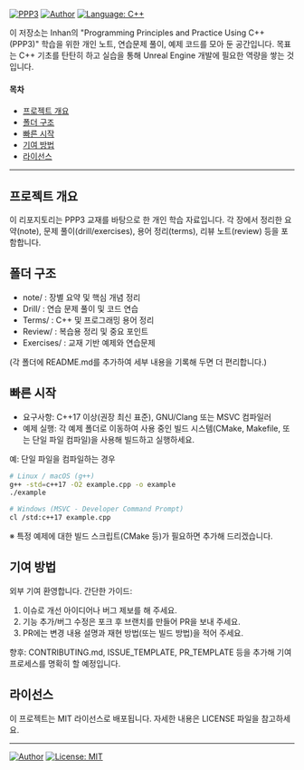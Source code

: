 ﻿[![PPP3](https://img.shields.io/badge/PPP3-Programming%20Principles%20%26%20Practice-blue)](https://www.stroustrup.com/programming.html)
[![Author](https://img.shields.io/badge/Bjarne%20Stroustrup-C%2B%2B%20Creator-blue)](https://www.stroustrup.com/)
[![Language: C++](https://img.shields.io/badge/Language-C++latest-blue)](https://en.cppreference.com/w/)

이 저장소는 Inhan의 "Programming Principles and Practice Using C++ (PPP3)" 학습을 위한 개인 노트, 연습문제 풀이, 예제 코드를 모아 둔 공간입니다. 목표는 C++ 기초를 탄탄히 하고 실습을 통해 Unreal Engine 개발에 필요한 역량을 쌓는 것입니다.

#### 목차
- [프로젝트 개요](#프로젝트-개요)
- [폴더 구조](#폴더-구조)
- [빠른 시작](#빠른-시작)
- [기여 방법](#기여-방법)
- [라이선스](#라이선스)

---

## 프로젝트 개요
이 리포지토리는 PPP3 교재를 바탕으로 한 개인 학습 자료입니다. 각 장에서 정리한 요약(note), 문제 풀이(drill/exercises), 용어 정리(terms), 리뷰 노트(review) 등을 포함합니다.

## 폴더 구조
- note/ : 장별 요약 및 핵심 개념 정리
- Drill/ : 연습 문제 풀이 및 코드 연습
- Terms/ : C++ 및 프로그래밍 용어 정리
- Review/ : 복습용 정리 및 중요 포인트
- Exercises/ : 교재 기반 예제와 연습문제

(각 폴더에 README.md를 추가하여 세부 내용을 기록해 두면 더 편리합니다.)

## 빠른 시작
- 요구사항: C++17 이상(권장 최신 표준), GNU/Clang 또는 MSVC 컴파일러
- 예제 실행: 각 예제 폴더로 이동하여 사용 중인 빌드 시스템(CMake, Makefile, 또는 단일 파일 컴파일)을 사용해 빌드하고 실행하세요.

예: 단일 파일을 컴파일하는 경우
```bash
# Linux / macOS (g++)
g++ -std=c++17 -O2 example.cpp -o example
./example

# Windows (MSVC - Developer Command Prompt)
cl /std:c++17 example.cpp
``` 

※ 특정 예제에 대한 빌드 스크립트(CMake 등)가 필요하면 추가해 드리겠습니다.

## 기여 방법
외부 기여 환영합니다. 간단한 가이드:
1. 이슈로 개선 아이디어나 버그 제보를 해 주세요.
2. 기능 추가/버그 수정은 포크 후 브랜치를 만들어 PR을 보내 주세요.
3. PR에는 변경 내용 설명과 재현 방법(또는 빌드 방법)을 적어 주세요.

향후: CONTRIBUTING.md, ISSUE_TEMPLATE, PR_TEMPLATE 등을 추가해 기여 프로세스를 명확히 할 예정입니다.

## 라이선스
이 프로젝트는 MIT 라이선스로 배포됩니다. 자세한 내용은 LICENSE 파일을 참고하세요.

---

[![Author](https://img.shields.io/badge/1nhan-yellow)](https://github.com/1nhan)
[![License: MIT](https://img.shields.io/badge/License-MIT-yellow)](https://github.com/1nhan/CPP_common-sense/blob/main/LICENSE)
